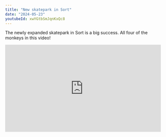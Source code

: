 ```yaml
---
title: "New skatepark in Sort"
date: "2024-05-23"
youtubeId: xwYGtbSmJqnKxQc8
---
```


The newly expanded skatepark in Sort is a big success. All four of the monkeys in this video!

<div style="padding-bottom:56.25%; position:relative; display:block; width: 100%">
  <iframe width="100%" height="100%"
    src="https://mananamanana.com/ohpiglet/wp-content/uploads/2024/05/20240523_180828.mp4" frameborder="0" allowfullscreen="" style="position:absolute; top:0; left: 0">
  </iframe>
</div>
